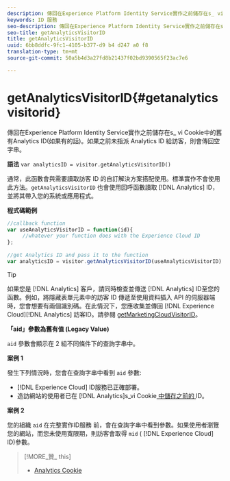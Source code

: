 ```yaml
---
description: 傳回在Experience Platform Identity Service實作之前儲存在s_ vi Cookie中的舊有Analytics ID(如果有的話)。如果之前未指派 Analytics ID 給訪客，則會傳回空字串。
keywords: ID 服務
seo-description: 傳回在Experience Platform Identity Service實作之前儲存在s_ vi Cookie中的舊有Analytics ID(如果有的話)。如果之前未指派 Analytics ID 給訪客，則會傳回空字串。
seo-title: getAnalyticsVisitorID
title: getAnalyticsVisitorID
uuid: 6bb8ddfc-9fc1-4105-b377-d9 b4 d247 a0 f8
translation-type: tm+mt
source-git-commit: 50a5b4d3a27fd8b21437f02bd9390565f23ac7e6

---
```



# getAnalyticsVisitorID{#getanalyticsvisitorid}

傳回在Experience Platform Identity Service實作之前儲存在s_ vi Cookie中的舊有Analytics ID(如果有的話)。如果之前未指派 Analytics ID 給訪客，則會傳回空字串。

**語法** `var analyticsID = visitor.getAnalyticsVisitorID()`

通常，此函數會與需要讀取訪客 ID 的自訂解決方案搭配使用。標準實作不會使用此方法。`getAnalyticsVisitorID` 也會使用回呼函數讀取 [!DNL Analytics] ID，並將其帶入您的系統或應用程式。

**程式碼範例**

```js
//callback function 
var useAnalyticsVisitorID = function(id){ 
     //whatever your function does with the Experience Cloud ID 
}; 
 
//get Analytics ID and pass it to the function 
var analyticsID = visitor.getAnalyticsVisitorID(useAnalyticsVisitorID)
```

>[!TIP]
>
>如果您是 [!DNL Analytics] 客戶，請同時檢查並傳送 [!DNL Analytics] ID至您的函數。例如，將隱藏表單元素中的訪客 ID 傳遞至使用資料插入 API 的伺服器端時，您會想要有兩個識別碼。在此情況下，您應收集並傳回 [!DNL Experience Cloud][!DNL Analytics] 訪客ID。請參閱 [getMarketingCloudVisitorID](../../library/get-set/getmcvid.md)。

**「aid」參數為舊有值 (Legacy Value)**

`aid` 參數會顯示在 2 組不同條件下的查詢字串中。

**案例 1**

發生下列情況時，您會在查詢字串中看到 `aid` 參數:

* [!DNL Experience Cloud] ID服務已正確部署。
* 造訪網站的使用者已在 [!DNL Analytics]s_vi Cookie[ 中儲存之前的 ](https://marketing.adobe.com/resources/help/en_US/whitepapers/cookies/?f=cookies_analytics.html) ID。

**案例 2**

您的組織 `aid` 在完整實作ID服務 [](../../reference/analytics-reference/grace-period.md) 前，會在查詢字串中看到參數。如果使用者瀏覽您的網站，而您未使用寬限期，則訪客會取得 `mid` ( [!DNL Experience Cloud] ID)參數。

>[!MORE_贊_ this]
>
>* [Analytics Cookie](https://marketing.adobe.com/resources/help/en_US/whitepapers/cookies/cookies_analytics.html)

